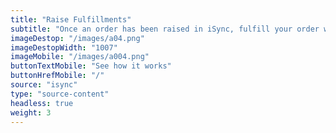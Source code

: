 ```yaml
---
title: "Raise Fulfillments"
subtitle: "Once an order has been raised in iSync, fulfill your order with one of fulfillment partners, such as Parcelninja"
imageDestop: "/images/a04.png"
imageDestopWidth: "1007"
imageMobile: "/images/a004.png"
buttonTextMobile: "See how it works"
buttonHrefMobile: "/" 
source: "isync"
type: "source-content"
headless: true
weight: 3
---
```

